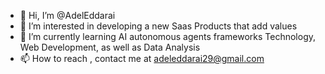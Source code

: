 - 👋 Hi, I’m @AdelEddarai
- 👀 I’m interested in developing a new Saas Products that add values
- 🌱 I’m currently learning AI autonomous agents frameworks Technology, Web Development, as well as Data Analysis
- 📫 How to reach , contact me at adeleddarai29@gmail.com

<!---
AdelEddarai/AdelEddarai is a ✨ special ✨ repository because its `README.md` (this file) appears on your GitHub profile.
You can click the Preview link to take a look at your changes.
--->
